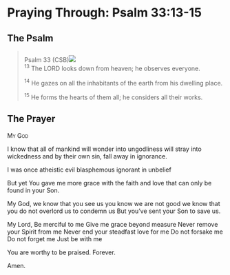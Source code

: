 # Praying Through: Psalm 33:13-15

## The Psalm

>Psalm 33 (CSB)<img class="intro-right" style="margin-top:10px" src="/images/art-paris-psalter.jpg">  
><sup>13</sup> The LORD looks down from heaven; he observes everyone. 
>
><sup>14</sup> He gazes on all the inhabitants of the earth from his dwelling place. 
>
><sup>15</sup> He forms the hearts of them all; he considers all their works. 

## The Prayer

<div style="font-variant: small-caps;">
My God
</div>


I know that all of mankind
  will wonder into ungodliness 
  will stray into wickedness
  and by their own sin,
  fall away in ignorance. 

I was once
  atheistic
  evil
  blasphemous
  ignorant in unbelief

But yet
  You gave me more grace
  with the faith and love
  that can only be found 
  in your Son.

My God,
  we know that you see us
  you know we are not good
  we know that you do not overlord us
  to condemn us
  But you’ve sent your Son
  to save us.

My Lord,
  Be merciful to me
  Give me grace beyond measure
  Never remove your Spirit from me 
  Never end your steadfast love for me
  Do not forsake me
  Do not forget me
  Just be with me

You are worthy to be praised. Forever.

Amen.

